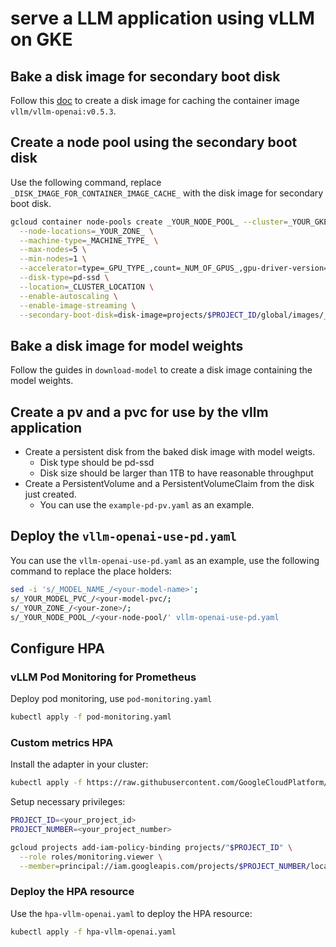 # serve a LLM application using vLLM on GKE

## Bake a disk image for secondary boot disk

Follow this [doc](https://cloud.google.com/kubernetes-engine/docs/how-to/data-container-image-preloading#:~:text=GKE%20provisions%20secondary%20boot%20disks,images%20from%20secondary%20boot%20disks.)
to create a disk image for caching the container image `vllm/vllm-openai:v0.5.3`.

## Create a node pool using the secondary boot disk

Use the following command, replace `_DISK_IMAGE_FOR_CONTAINER_IMAGE_CACHE_`
with the disk image for secondary boot disk.

```bash
gcloud container node-pools create _YOUR_NODE_POOL_ --cluster=_YOUR_GKE_CLUSTER_ \
  --node-locations=_YOUR_ZONE_ \
  --machine-type=_MACHINE_TYPE_ \
  --max-nodes=5 \
  --min-nodes=1 \
  --accelerator=type=_GPU_TYPE_,count=_NUM_OF_GPUS_,gpu-driver-version=latest \
  --disk-type=pd-ssd \
  --location=_CLUSTER_LOCATION \
  --enable-autoscaling \
  --enable-image-streaming \
  --secondary-boot-disk=disk-image=projects/$PROJECT_ID/global/images/_DISK_IMAGE_FOR_CONTAINER_IMAGE_CACHE_,mode=CONTAINER_IMAGE_CACHE
```

## Bake a disk image for model weights

Follow the guides in `download-model` to create a disk image containing the
model weights.

## Create a pv and a pvc for use by the vllm application

-   Create a persistent disk from the baked disk image with model weigts.
    -   Disk type should be pd-ssd
    -   Disk size should be larger than 1TB to have reasonable throughput
-   Create a PersistentVolume and a PersistentVolumeClaim from the disk just
    created.
    -   You can use the `example-pd-pv.yaml` as an example.

## Deploy the `vllm-openai-use-pd.yaml`

You can use the `vllm-openai-use-pd.yaml` as an example, use the following
command to replace the place holders:

```bash
sed -i 's/_MODEL_NAME_/<your-model-name>';
s/_YOUR_MODEL_PVC_/<your-model-pvc/;
s/_YOUR_ZONE_/<your-zone>/;
s/_YOUR_NODE_POOL_/<your-node-pool/' vllm-openai-use-pd.yaml
```

## Configure HPA

### vLLM Pod Monitoring for Prometheus

Deploy pod monitoring, use `pod-monitoring.yaml`

```bash
kubectl apply -f pod-monitoring.yaml
```

### Custom metrics HPA

Install the adapter in your cluster:

```bash
kubectl apply -f https://raw.githubusercontent.com/GoogleCloudPlatform/k8s-stackdriver/master/custom-metrics-stackdriver-adapter/deploy/production/adapter_new_resource_model.yaml
```

Setup necessary privileges:

```bash
PROJECT_ID=<your_project_id>
PROJECT_NUMBER=<your_project_number>

gcloud projects add-iam-policy-binding projects/"$PROJECT_ID" \
  --role roles/monitoring.viewer \
  --member=principal://iam.googleapis.com/projects/$PROJECT_NUMBER/locations/global/workloadIdentityPools/"$PROJECT_ID".svc.id.goog/subject/ns/custom-metrics/sa/custom-metrics-stackdriver-adapter
```

### Deploy the HPA resource

Use the `hpa-vllm-openai.yaml` to deploy the HPA resource:

```bash
kubectl apply -f hpa-vllm-openai.yaml
```
